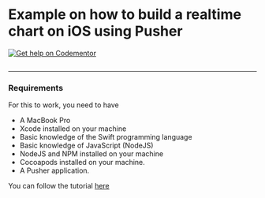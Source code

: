 # Example on how to build a realtime chart on iOS using Pusher
[![Get help on Codementor](https://cdn.codementor.io/badges/get_help_github.svg)](https://www.codementor.io/neoighodaro?utm_source=github&utm_medium=button&utm_term=neoighodaro&utm_campaign=github)

![]()

-----

### Requirements
For this to work, you need to have

- A MacBook Pro
- Xcode installed on your machine
- Basic knowledge of the Swift programming language
- Basic knowledge of JavaScript (NodeJS)
- NodeJS and NPM installed on your machine
- Cocoapods installed on your machine.
- A Pusher application.

You can follow the tutorial [here](tutorial.md)
